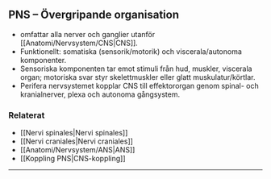 ## PNS – Övergripande organisation

- omfattar alla nerver och ganglier utanför [[Anatomi/Nervsystem/CNS|CNS]].  
- Funktionellt: somatiska (sensorik/motorik) och viscerala/autonoma komponenter.  
- Sensoriska komponenten tar emot stimuli från hud, muskler, viscerala organ; motoriska svar styr skelettmuskler eller glatt muskulatur/körtlar.  
- Perifera nervsystemet kopplar CNS till effektororgan genom spinal- och kranialnerver, plexa och autonoma gångsystem.

### Relaterat
- [[Nervi spinales|Nervi spinales]]  
- [[Nervi craniales|Nervi craniales]]  
- [[Anatomi/Nervsystem/ANS|ANS]]  
- [[Koppling PNS|CNS-koppling]]  

---
